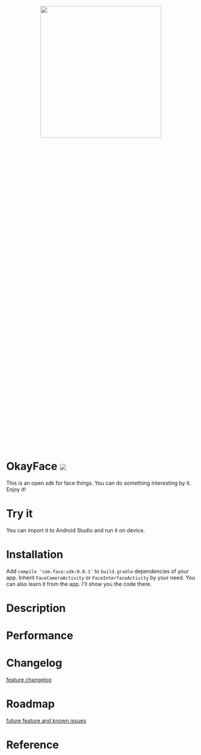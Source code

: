 
<p align="center">
  <img src="https://github.com/familqasimov/OkayFace/blob/master/Logo/Banner.svg" height="30%" width="80%">
</p>

# OkayFace ![](https://travis-ci.org/BSlience/OkayFace.svg?branch=master)
This is an open sdk for face things.
You can do something interesting by it. 
Enjoy it!

# Try it
You can import it to Android Studio and run it on device.

# Installation
Add <code>compile 'com.face:sdk:0.0.1'</code> to `build.gradle` dependencies of your app.
Inherit <code>FaceCameraActivity</code> or <code>FaceInterfaceActivity</code> by your need.
You can also learn it from the app. I'll show you the code there.
    
# Description

# Performance

# Changelog
[feature changelog](./changelog.md)

# Roadmap
[future feature and known issues](./roadmap.md)

# Reference
